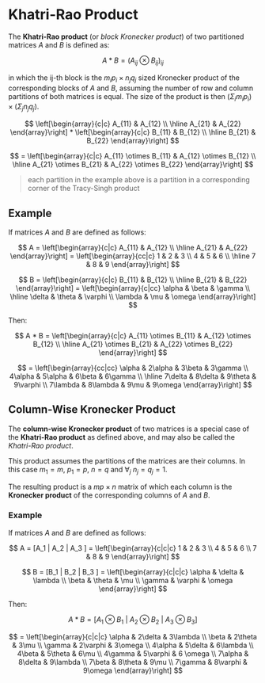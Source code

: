 # Khatri-Rao Product

The **Khatri-Rao product** (or _block Kronecker product_) of two partitioned matrices $A$ and $B$ is defined as:

$$
A * B = (A_{ij} \otimes B_{ij})_{ij}
$$

in which the ij-th block is the $m_i p_i \times n_j q_j$ sized Kronecker product of the corresponding blocks of $A$ and $B$, assuming the number of row and column partitions of both matrices is equal. The size of the product is then $(\Sigma_i m_i p_i) \times (\Sigma_j n_j q_j)$.

$$
\left[\begin{array}{c|c}
A_{11} & A_{12}
\\
\hline
A_{21} & A_{22}
\end{array}\right] * \left[\begin{array}{c|c}
B_{11} & B_{12}
\\
\hline
B_{21} & B_{22}
\end{array}\right]
$$

$$
= \left[\begin{array}{c|c}
A_{11} \otimes B_{11} & A_{12} \otimes B_{12}
\\
\hline
A_{21} \otimes B_{21} & A_{22} \otimes B_{22}
\end{array}\right]
$$

> each partition in the example above is a partition in a corresponding corner of the Tracy-Singh product

## Example

If matrices $A$ and $B$ are defined as follows:

$$
A = \left[\begin{array}{c|c}
A_{11} & A_{12}
\\
\hline
A_{21} & A_{22}
\end{array}\right] = \left[\begin{array}{cc|c}
1 & 2 & 3
\\
4 & 5 & 6
\\
\hline
7 & 8 & 9
\end{array}\right]
$$

$$
B = \left[\begin{array}{c|c}
B_{11} & B_{12}
\\
\hline
B_{21} & B_{22}
\end{array}\right] = \left[\begin{array}{c|cc}
\alpha & \beta & \gamma
\\
\hline
\delta & \theta & \varphi
\\
\lambda & \mu & \omega
\end{array}\right]
$$

Then:

$$
A * B = \left[\begin{array}{c|c}
A_{11} \otimes B_{11} & A_{12} \otimes B_{12}
\\
\hline
A_{21} \otimes B_{21} & A_{22} \otimes B_{22}
\end{array}\right]
$$

$$
= \left[\begin{array}{cc|cc}
\alpha & 2\alpha & 3\beta & 3\gamma
\\
4\alpha & 5\alpha & 6\beta & 6\gamma
\\
\hline
7\delta & 8\delta & 9\theta & 9\varphi
\\
7\lambda & 8\lambda & 9\mu & 9\omega
\end{array}\right]
$$

## Column-Wise Kronecker Product

The **column-wise Kronecker product** of two matrices is a special case of the **Khatri-Rao product** as defined above, and may also be called the _Khatri-Rao product_.

This product assumes the partitions of the matrices are their columns. In this case $m_1 = m$, $p_1 = p$, $n=q$ and $\forall_j \ n_j = q_j = 1$.

The resulting product is a $mp \times n$ matrix of which each column is the **Kronecker product** of the corresponding columns of $A$ and $B$.

### Example

If matrices $A$ and $B$ are defined as follows:

$$
A = [A_1 | A_2 | A_3 ] = \left[\begin{array}{c|c|c}
1 & 2 & 3
\\
4 & 5 & 6
\\
7 & 8 & 9
\end{array}\right]
$$

$$
B = [B_1 | B_2 | B_3 ] = \left[\begin{array}{c|c|c}
\alpha & \delta & \lambda
\\
\beta & \theta & \mu
\\
\gamma & \varphi & \omega
\end{array}\right]
$$

Then:

$$
A * B = [ A_1 \otimes B_1 \ | \ A_2 \otimes B_2 \ | \ A_3 \otimes B_3 ]
$$

$$
= \left[\begin{array}{c|c|c}
\alpha & 2\delta & 3\lambda
\\
\beta & 2\theta & 3\mu
\\
\gamma & 2\varphi & 3\omega
\\
4\alpha & 5\delta & 6\lambda
\\
4\beta & 5\theta & 6\mu
\\
4\gamma & 5\varphi & 6 \omega
\\
7\alpha & 8\delta & 9\lambda
\\
7\beta & 8\theta & 9\mu
\\
7\gamma & 8\varphi & 9\omega
\end{array}\right]
$$
